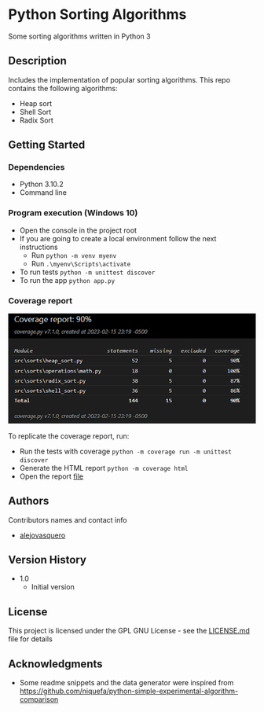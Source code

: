 # Python Sorting Algorithms

Some sorting algorithms written in Python 3

## Description

Includes the implementation of popular sorting algorithms. This repo contains the following algorithms:
* Heap sort
* Shell Sort
* Radix Sort

## Getting Started

### Dependencies

* Python 3.10.2
* Command line

### Program execution (Windows 10)

* Open the console in the project root
* If you are going to create a local environment follow the next instructions
  * Run ```python -m venv myenv```
  * Run ```.\myenv\Scripts\activate```
* To run tests ```python -m unittest discover```
* To run the app ```python app.py```

### Coverage report

![](img/coverage.PNG)

To replicate the coverage report, run:
* Run the tests with coverage ```python -m coverage run -m unittest discover```
* Generate the HTML report ```python -m coverage html```
* Open the report [file](htmlcov/index.html)

## Authors

Contributors names and contact info

- [alejovasquero](https://github.com/alejovasquero)

## Version History

* 1.0
    * Initial version

## License

This project is licensed under the GPL GNU License - see the [LICENSE.md](/LICENSE) file for details

## Acknowledgments

* Some readme snippets and the data generator were inspired from https://github.com/niquefa/python-simple-experimental-algorithm-comparison